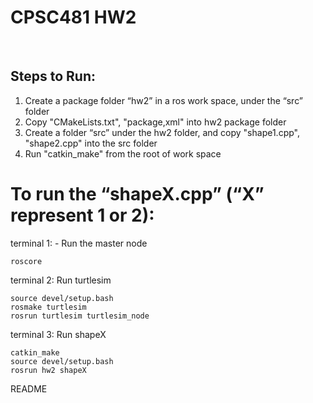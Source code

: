 # CPSC481 HW2

<br>

## Steps to Run:
1. Create a package folder “hw2” in a ros work space, under the “src” folder
2. Copy "CMakeLists.txt", "package,xml" into hw2 package folder
3. Create a folder “src” under the hw2 folder, and copy  "shape1.cpp", "shape2.cpp" into the src folder
4. Run "catkin_make" from the root of work space

# To run the “shapeX.cpp” (“X” represent 1 or 2):
terminal 1: 
	- Run the master node
```
roscore
```

terminal 2: Run turtlesim
```
source devel/setup.bash
rosmake turtlesim
rosrun turtlesim turtlesim_node
```

terminal 3: Run shapeX
```
catkin_make
source devel/setup.bash
rosrun hw2 shapeX
```
README






